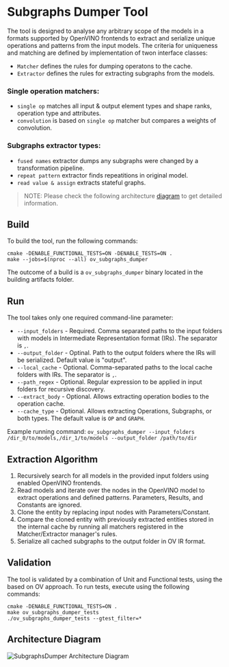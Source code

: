 # Subgraphs Dumper Tool

The tool is designed to analyse any arbitrary scope of the models in a formats supported by OpenVINO frontends
to extract and serialize unique operations and patterns from the input models. The criteria for
uniqueness and matching are defined by implementation of twon interface classes:
* `Matcher` defines the rules for dumping operatons to the cache.
* `Extractor` defines the rules for extracting subgraphs from the models.

### Single operation matchers:
* `single op` matches all input & output element types and shape ranks, operation type and attributes.
* `convolution` is based on `single op` matcher but compares a weights of convolution.

### Subgraphs extractor types:
* `fused names` extractor dumps any subgraphs were changed by a transformation pipeline.
* `repeat pattern` extractor finds repeatitions in original model.
* `read value & assign` extracts stateful graphs.

> NOTE:
> Please check the following architecture [diagram](../../../../../../docs/articles_en/assets/images/subgraphs_dumper_arch_diaram.png) to get detailed information.

## Build

To build the tool, run the following commands:
```
cmake -DENABLE_FUNCTIONAL_TESTS=ON -DENABLE_TESTS=ON .
make --jobs=$(nproc --all) ov_subgraphs_dumper
```
The outcome of a build is a `ov_subgraphs_dumper` binary located in the building artifacts folder.

## Run
The tool takes only one required command-line parameter:
* `--input_folders` - Required. Comma separated paths to the input folders with models in Intermediate Representation format (IRs). The separator is `,`.
* `--output_folder` - Optinal. Path to the output folders where the IRs will be serialized. Default value is "output".
* `--local_cache` - Optional. Comma-separated paths to the local cache folders with IRs. The separator is `,`.
* `--path_regex` - Optional. Regular expression to be applied in input folders for recursive discovery.
* `--extract_body` - Optional. Allows extracting operation bodies to the operation cache.
* `--cache_type` - Optional. Allows extracting Operations, Subgraphs, or both types. The default value is `OP` and `GRAPH`.

Example running command:
```ov_subgraphs_dumper --input_folders /dir_0/to/models,/dir_1/to/models --output_folder /path/to/dir```

## Extraction Algorithm
1. Recursively search for all models in the provided input folders using enabled OpenVINO frontends.
2. Read models and iterate over the nodes in the OpenVINO model to extract operations and defined patterns. Parameters, Results, and Constants are ignored.
3. Clone the entity by replacing input nodes with Parameters/Constant.
4. Compare the cloned entity with previously extracted entities stored in the internal cache by running all matchers registered in the Matcher/Extractor manager's rules.
5. Serialize all cached subgraphs to the output folder in OV IR format.

## Validation
The tool is validated by a combination of Unit and Functional tests, using the based on OV approach. To run tests, execute using the following commands:
```
cmake -DENABLE_FUNCTIONAL_TESTS=ON .
make ov_subgraphs_dumper_tests
./ov_subgraphs_dumper_tests --gtest_filter=*
```

## Architecture Diagram
![SubgraphsDumper Architecture Diagram](../../../../../../docs/articles_en/assets/images/subgraphs_dumper_arch_diaram.png)
